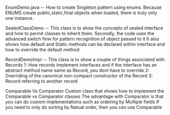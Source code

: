 EnumDemo.java -- How to create Singleton pattern using enums. Because ENUMS create public,static,final objects when loaded, there is truly only one instance.

SealedClassDemo -- This class is to show the concepts of sealed interface and how to permit classes to inherit them.
                    Secondly,  the code uses the advanced switch flow for pattern recognition of object passed to it
                    It also shows how default and Static methods can be declared within interface and how to override the default method 

RecordDemoImpl --
This class is to show a couple of things associated with Records
1: How records implement interfaces and if the interface has an abstract method name same as Record,
   you dont have to override
2: Overriding of the canonical non-compact constructor of the Record
3: Record referring to another record

Comparable Vs Comparator
Custom class that shows how to implement the Comparable vs Comparator classes
The advantage with Comparator is that you can do custom implementations such as ordering by Multiple fields
If you need to only do sorting by Natual order, then you can use Comparable
